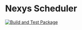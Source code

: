 # Nexys Scheduler

[![Build and Test Package](https://github.com/nexys-system/scheduler/actions/workflows/test.yml/badge.svg)](https://github.com/nexys-system/scheduler/actions/workflows/test.yml)

